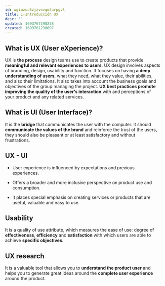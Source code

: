 ```yaml
---
id: wgiuzuu5zjavovqo3urpgvl
title: 1-Introducción UX
desc: ''
updated: 1693767390238
created: 1693761230097
---
```


## What is UX (User eXperience)?

UX is **the process** design teams use to create products that provide **meaningful and relevant experiences to users**. UX design involves aspects of branding, design, usability and function. It focuses on having **a deep understanding of users**, what they need, what they value, their abilities, and also their limitations. It also takes into account the business goals and objectives of the group managing the project. **UX best practices promote improving the quality of the user's interaction** with and perceptions of your product and any related services.

## What is UI (User Interface)?

It is the **bridge** that communicates the user with the computer. It should **communicate the values of the brand** and reinforce the trust of the users, they should also be pleasant or at least satisfactory and without frustrations.

## UX - UI

- User experience is influenced by expectations and previous experiences.

- Offers a broader and more inclusive perspective on product use and consumption.

- It places special emphasis on creating services or products that are useful, valuable and easy to use.

## Usability

It is a quality of use attribute, which measures the ease of use: degree of **effectiveness**, **efficiency** and **satisfaction** with which users are able to achieve **specific objectives**.

## UX research

It is a valuable tool that allows you to **understand the product user** and helps you to generate great ideas around the **complete user experience** around the product.
